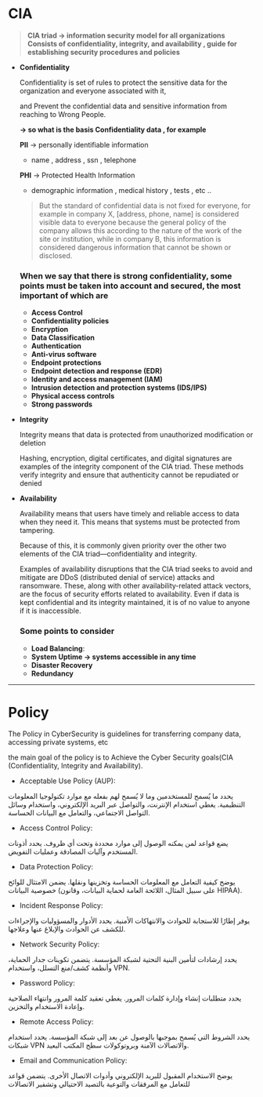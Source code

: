 # **CIA**

> **CIA triad → information security model for all organizations Consists of confidentiality, integrity, and availability ,  guide for establishing security procedures and policies**
> 
- **Confidentiality**
    
    Confidentiality is set of rules to protect the sensitive data for the organization and everyone associated with it,
    
    and Prevent the confidential data and sensitive information from reaching to Wrong People.
    
    **→ so what is the basis Confidentiality data , for example**
    
    **PII** → personally identifiable information 
    
    - name , address , ssn , telephone
    
    **PHI** → Protected Health Information 
    
    - demographic information , medical history , tests , etc ..
    
    > But the standard of confidential data is not fixed for everyone, for example in company X, [address, phone, name] is considered visible data to everyone because the general policy of the company allows this according to the nature of the work of the site or institution, while in company B, this information is considered dangerous information that cannot be shown or disclosed.
    > 
    
    ### When we say that there is strong confidentiality, some points must be taken into account and secured, the most important of which are
    
    - **Access Control**
    - **Confidentiality policies**
    - **Encryption**
    - **Data Classification**
    - **Authentication**
    - **Anti-virus software**
    - **Endpoint protections**
    - **Endpoint detection and response (EDR)**
    - **Identity and access management (IAM)**
    - **Intrusion detection and protection systems (IDS/IPS)**
    - **Physical access controls**
    - **Strong passwords**
    
- **Integrity**
    
    Integrity means that data is protected from unauthorized modification or deletion 
    
    Hashing, encryption, digital certificates, and digital signatures are examples of the integrity component of the CIA triad. These methods verify integrity and ensure that authenticity cannot be repudiated or denied
    
- **Availability**
    
    Availability means that users have timely and reliable access to data when they need it. This means that systems must be protected from tampering.  
    
    Because of this, it is commonly given priority over the other two elements of the CIA triad—confidentiality and integrity. 
    
    Examples of availability disruptions that the CIA triad seeks to avoid and mitigate are DDoS (distributed denial of service) attacks and ransomware. These, along with other availability-related attack vectors, are the focus of security efforts related to availability. Even if data is kept confidential and its integrity maintained, it is of no value to anyone if it is inaccessible.   
    
    ### Some points to consider
    
    - **Load Balancing**:
    - **System Uptime → systems accessible  in any time**
    - **Disaster Recovery**
    - **Redundancy**
---
# **Policy**

The Policy in CyberSecurity is guidelines for transferring company data,
accessing private systems, etc

the main goal of the policy is to Achieve the Cyber Security goals(CIA
(Confidentiality, Integrity and Availability).

- Acceptable Use Policy (AUP):

يحدد ما يُسمح للمستخدمين وما لا يُسمح لهم بفعله مع موارد تكنولوجيا المعلومات التنظيمية.
يغطي استخدام الإنترنت، والتواصل عبر البريد الإلكتروني، واستخدام وسائل التواصل الاجتماعي، والتعامل مع البيانات الحساسة.

- Access Control Policy:

يضع قواعد لمن يمكنه الوصول إلى موارد محددة وتحت أي ظروف.
يحدد أذونات المستخدم وآليات المصادقة وعمليات التفويض.

- Data Protection Policy:

يوضح كيفية التعامل مع المعلومات الحساسة وتخزينها ونقلها.
يضمن الامتثال للوائح خصوصية البيانات (على سبيل المثال، اللائحة العامة لحماية البيانات، وقانون HIPAA).

- Incident Response Policy:

يوفر إطارًا للاستجابة للحوادث والانتهاكات الأمنية.
يحدد الأدوار والمسؤوليات والإجراءات للكشف عن الحوادث والإبلاغ عنها وعلاجها.

- Network Security Policy:

يحدد إرشادات لتأمين البنية التحتية لشبكة المؤسسة.
يتضمن تكوينات جدار الحماية، وأنظمة كشف/منع التسلل، واستخدام VPN.

- Password Policy:

يحدد متطلبات إنشاء وإدارة كلمات المرور.
يغطي تعقيد كلمة المرور وانتهاء الصلاحية وإعادة الاستخدام والتخزين.

- Remote Access Policy:

يحدد الشروط التي يُسمح بموجبها بالوصول عن بعد إلى شبكة المؤسسة.
يحدد استخدام شبكات VPN والاتصالات الآمنة وبروتوكولات سطح المكتب البعيد.

- Email and Communication Policy:

يوضح الاستخدام المقبول للبريد الإلكتروني وأدوات الاتصال الأخرى.
يتضمن قواعد للتعامل مع المرفقات والتوعية بالتصيد الاحتيالي وتشفير الاتصالات

